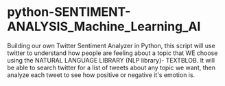 # python-SENTIMENT-ANALYSIS_Machine_Learning_AI
Building our own Twitter Sentiment Analyzer in Python,
this script will use twitter to understand
how people are feeling about a topic that WE choose
using the NATURAL LANGUAGE LIBRARY (NLP library)- TEXTBLOB.
It will be able to search twitter for a list of tweets
about any topic we want, then analyze each tweet to see
how positive or negative it's emotion is.
